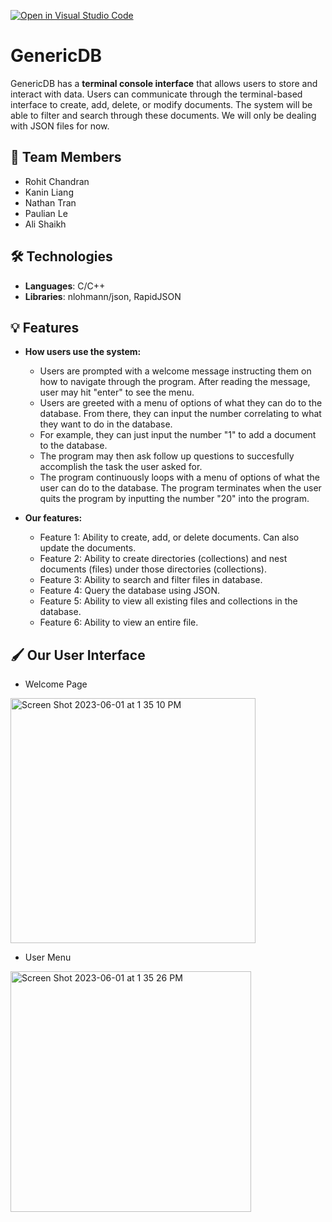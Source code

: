 [![Open in Visual Studio Code](https://classroom.github.com/assets/open-in-vscode-718a45dd9cf7e7f842a935f5ebbe5719a5e09af4491e668f4dbf3b35d5cca122.svg)](https://classroom.github.com/online_ide?assignment_repo_id=10809533&assignment_repo_type=AssignmentRepo)

# GenericDB
GenericDB has a **terminal console interface** that allows users to store and interact with data. Users can communicate through the terminal-based interface to create, add, delete, or modify documents. The system will be able to filter and search through these documents. We will only be dealing with JSON files for now.

## 👥 Team Members
- Rohit Chandran
- Kanin Liang 
- Nathan Tran
- Paulian Le 
- Ali Shaikh

## 🛠️ Technologies
- **Languages**: C/C++
- **Libraries**: nlohmann/json, RapidJSON

## 💡 Features
- **How users use the system:**
  - Users are prompted with a welcome message instructing them on how to navigate through the program. After reading the message, user may hit "enter" to see the menu. 
  - Users are greeted with a menu of options of what they can do to the database. From there, they can input the number correlating to what they want to do in the database.
  - For example, they can just input the number "1" to add a document to the database. 
  - The program may then ask follow up questions to succesfully accomplish the task the user asked for. 
  - The program continuously loops with a menu of options of what the user can do to the database. The program terminates when the user quits the program by inputting the number "20" into the program.

- **Our features:**
  - Feature 1: Ability to create, add, or delete documents. Can also update the documents.
  - Feature 2: Ability to create directories (collections) and nest documents (files) under those directories (collections).
  - Feature 3: Ability to search and filter files in database.
  - Feature 4: Query the database using JSON.
  - Feature 5: Ability to view all existing files and collections in the database.
  - Feature 6: Ability to view an entire file. 
  
## 🖌️ Our User Interface
- Welcome Page
<img width="392" alt="Screen Shot 2023-06-01 at 1 35 10 PM" src="https://github.com/CS180-spring/cs180-23-thedreamteam/assets/43308867/99567a75-d42a-4e67-b9e6-eb2fce3eaed5">

- User Menu
<img width="385" alt="Screen Shot 2023-06-01 at 1 35 26 PM" src="https://github.com/CS180-spring/cs180-23-thedreamteam/assets/43308867/b230c9ff-d2e9-414b-bf16-1b97bbf9d2ce">
